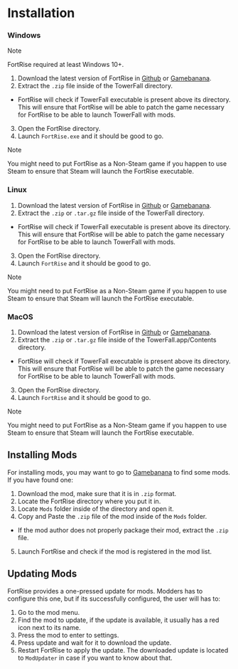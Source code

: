 # Installation

### Windows
> [!NOTE] 
> FortRise required at least Windows 10+.
1. Download the latest version of FortRise in [Github](https://github.com/releases/latest) or [Gamebanana](https://gamebanana.com/tools/13617).
2. Extract the `.zip` file inside of the TowerFall directory.
+ FortRise will check if TowerFall executable is present above its directory. This will ensure that FortRise will be able to patch the game necessary for FortRise to be able to launch TowerFall with mods.
3. Open the FortRise directory.
4. Launch `FortRise.exe` and it should be good to go.

> [!NOTE]
> You might need to put FortRise as a Non-Steam game if you happen to use Steam to ensure that Steam will launch the FortRise executable.

### Linux
1. Download the latest version of FortRise in [Github](https://github.com/releases/latest) or [Gamebanana](https://gamebanana.com/tools/13617).
2. Extract the `.zip` or `.tar.gz` file inside of the TowerFall directory.
+ FortRise will check if TowerFall executable is present above its directory. This will ensure that FortRise will be able to patch the game necessary for FortRise to be able to launch TowerFall with mods.
3. Open the FortRise directory.
4. Launch `FortRise` and it should be good to go.

> [!NOTE]
> You might need to put FortRise as a Non-Steam game if you happen to use Steam to ensure that Steam will launch the FortRise executable.

### MacOS
1. Download the latest version of FortRise in [Github](https://github.com/releases/latest) or [Gamebanana](https://gamebanana.com/tools/13617).
2. Extract the `.zip` or `.tar.gz` file inside of the TowerFall.app/Contents directory.
+ FortRise will check if TowerFall executable is present above its directory. This will ensure that FortRise will be able to patch the game necessary for FortRise to be able to launch TowerFall with mods.
3. Open the FortRise directory.
4. Launch `FortRise` and it should be good to go. 

> [!NOTE]
> You might need to put FortRise as a Non-Steam game if you happen to use Steam to ensure that Steam will launch the FortRise executable.

## Installing Mods
For installing mods, you may want to go to [Gamebanana](https://gamebanana.com/games/18654) to find some mods. If you have found one:
1. Download the mod, make sure that it is in `.zip` format.
2. Locate the FortRise directory where you put it in.
3. Locate `Mods` folder inside of the directory and open it.
4. Copy and Paste the `.zip` file of the mod inside of the `Mods` folder.
+ If the mod author does not properly package their mod, extract the `.zip` file.
5. Launch FortRise and check if the mod is registered in the mod list.

## Updating Mods
FortRise provides a one-pressed update for mods. Modders has to configure this one, but if its successfully configured, the user will has to:
1. Go to the mod menu.
2. Find the mod to update, if the update is available, it usually has a red icon next to its name.
3. Press the mod to enter to settings.
4. Press update and wait for it to download the update.
5. Restart FortRise to apply the update. The downloaded update is located to `ModUpdater` in case if you want to know about that.